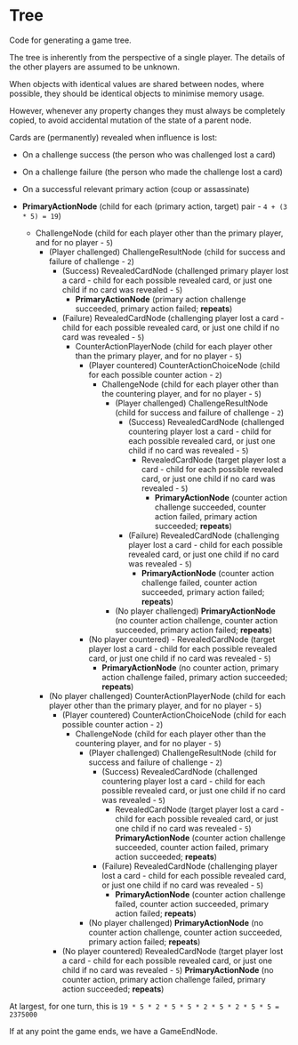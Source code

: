 # Tree

Code for generating a game tree.

The tree is inherently from the perspective of a single player. The details of the other players are assumed to be unknown.

When objects with identical values are shared between nodes, where possible, they should be identical objects to minimise memory usage.

However, whenever any property changes they must always be completely copied, to avoid accidental mutation of the state of a parent node.

Cards are (permanently) revealed when influence is lost:
- On a challenge success (the person who was challenged lost a card)
- On a challenge failure (the person who made the challenge lost a card)
- On a successful relevant primary action (coup or assassinate)

- **PrimaryActionNode** (child for each (primary action, target) pair - `4 + (3 * 5) = 19`)
  - ChallengeNode (child for each player other than the primary player, and for no player - `5`)
    - (Player challenged) ChallengeResultNode (child for success and failure of challenge - `2`)
      - (Success) RevealedCardNode (challenged primary player lost a card - child for each possible revealed card, or just one child if no card was revealed - `5`)
        - **PrimaryActionNode** (primary action challenge succeeded, primary action failed; **repeats**)
      - (Failure) RevealedCardNode (challenging player lost a card - child for each possible revealed card, or just one child if no card was revealed - `5`)
        - CounterActionPlayerNode (child for each player other than the primary player, and for no player - `5`)
          - (Player countered) CounterActionChoiceNode (child for each possible counter action - `2`)
            - ChallengeNode (child for each player other than the countering player, and for no player - `5`)
              - (Player challenged) ChallengeResultNode (child for success and failure of challenge - `2`)
                - (Success) RevealedCardNode (challenged countering player lost a card - child for each possible revealed card, or just one child if no card was revealed - `5`)
                  - RevealedCardNode (target player lost a card - child for each possible revealed card, or just one child if no card was revealed - `5`)
                    - **PrimaryActionNode** (counter action challenge succeeded, counter action failed, primary action succeeded; **repeats**)
                - (Failure) RevealedCardNode (challenging player lost a card - child for each possible revealed card, or just one child if no card was revealed - `5`)
                  - **PrimaryActionNode** (counter action challenge failed, counter action succeeded, primary action failed; **repeats**)
              - (No player challenged) **PrimaryActionNode** (no counter action challenge, counter action succeeded, primary action failed; **repeats**)
          - (No player countered) - RevealedCardNode (target player lost a card - child for each possible revealed card, or just one child if no card was revealed - `5`)
            - **PrimaryActionNode** (no counter action, primary action challenge failed, primary action succeeded; **repeats**)
    - (No player challenged) CounterActionPlayerNode (child for each player other than the primary player, and for no player - `5`)
      - (Player countered) CounterActionChoiceNode (child for each possible counter action - `2`)
        - ChallengeNode (child for each player other than the countering player, and for no player - `5`)
          - (Player challenged) ChallengeResultNode (child for success and failure of challenge - `2`)
            - (Success) RevealedCardNode (challenged countering player lost a card - child for each possible revealed card, or just one child if no card was revealed - `5`)
              - RevealedCardNode (target player lost a card - child for each possible revealed card, or just one child if no card was revealed - `5`)
                **PrimaryActionNode** (counter action challenge succeeded, counter action failed, primary action succeeded; **repeats**)
            - (Failure) RevealedCardNode (challenging player lost a card - child for each possible revealed card, or just one child if no card was revealed - `5`)
              - **PrimaryActionNode** (counter action challenge failed, counter action succeeded, primary action failed; **repeats**)
          - (No player challenged) **PrimaryActionNode** (no counter action challenge, counter action succeeded, primary action failed; **repeats**)
      - (No player countered) RevealedCardNode (target player lost a card - child for each possible revealed card, or just one child if no card was revealed - `5`)
        **PrimaryActionNode** (no counter action, primary action challenge failed, primary action succeeded; **repeats**)

At largest, for one turn, this is `19 * 5 * 2 * 5 * 5 * 2 * 5 * 2 * 5 * 5 = 2375000`

If at any point the game ends, we have a GameEndNode.